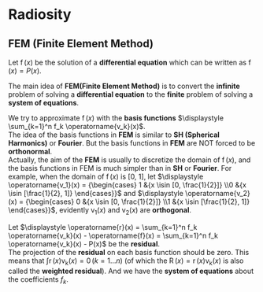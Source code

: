 # Radiosity

## FEM (Finite Element Method)  

Let $\displaystyle \operatorname{f}(x)$ be the solution of a **differential equation** which can be written as $\displaystyle \operatorname{f}(x) = P(x)$.  

The main idea of **FEM(Finite Element Method)** is to convert the **infinite** problem of solving a **differential equation** to the **finite** problem of solving a **system of equations**.  

We try to approximate $\displaystyle \operatorname{f}(x)$ with the **basis functions** $\displaystyle \sum_{k=1}^n f_k \operatorname{v_k}(x)$.  
The idea of the basis functions in **FEM** is similar to **SH (Spherical Harmonics)** or **Fourier**. But the basis functions in **FEM** are NOT forced to be **orthonormal**.  
Actually, the aim of the **FEM** is usually to discretize the domain of $\displaystyle \operatorname{f}(x)$, and the basis functions in FEM is much simpler than in **SH** or **Fourier**. For example, when the domain of $\displaystyle \operatorname{f}(x)$ is [0, 1], let $\displaystyle \operatorname{v_1}(x) = {\begin{cases} 1 &{x \isin [0, \frac{1}{2}]} \\0 &{x \isin [\frac{1}{2}, 1]} \end{cases}}$ and $\displaystyle \operatorname{v_2}(x) = {\begin{cases} 0 &{x \isin [0, \frac{1}{2}]} \\1 &{x \isin [\frac{1}{2}, 1]} \end{cases}}$, evidently $\displaystyle \operatorname{v_1}(x)$ and $\displaystyle \operatorname{v_2}(x)$ are **orthogonal**.  

Let $\displaystyle \operatorname{r}(x) = \sum_{k=1}^n f_k \operatorname{v_k}(x) - \operatorname{f}(x) = \sum_{k=1}^n f_k \operatorname{v_k}(x) - P(x)$ be the **residual**.  
The projection of the **residual** on each basis function should be zero. This means that $\displaystyle \int \operatorname{r}(x) \operatorname{v_k}(x) = 0 \, (k = 1 \ldots n)$ (of which the $\displaystyle \operatorname{R}(x) = \operatorname{r}(x) \operatorname{v_k}(x)$ is also called the **weighted residual**). And we have the **system of equations** about the coefficients $\displaystyle f_k$.  
